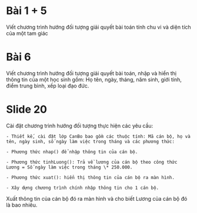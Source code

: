 # Bài 1 + 5

Viết chương trình hướng đối tượng giải quyết bài toán tính chu vi và diện tích của một tam giác

# Bài 6

Viết chương trình hướng đối tượng giải quyết bài toán, nhập và hiển thị thông tin của một học sinh gồm: Họ tên, ngày, tháng, năm sinh, giới tính, điểm trung bình, xếp loại đạo đức.

# Slide 20

Cài đặt chương trình hướng đối tượng thực hiện các yêu
cầu:

    - Thiết kế, cài đặt lớp CanBo bao gồm các thuộc tính: Mã cán bộ, họ và tên, ngày sinh, số ngày làm việc trong tháng và các phương thức:

    - Phương thức nhap() để nhập thông tin của cán bộ.

    - Phương thức tinhLuong(): Trả về lương của cán bộ theo công thức Lương = Số ngày làm việc trong tháng \* 250.000.

    - Phương thức xuat(): hiển thị thông tin của cán bộ ra màn hình.

    - Xây dựng chương trình chính nhập thông tin cho 1 cán bộ.

Xuất thông tin của cán bộ đó ra màn hình và cho biết Lương của cán bộ đó là bao nhiêu.
